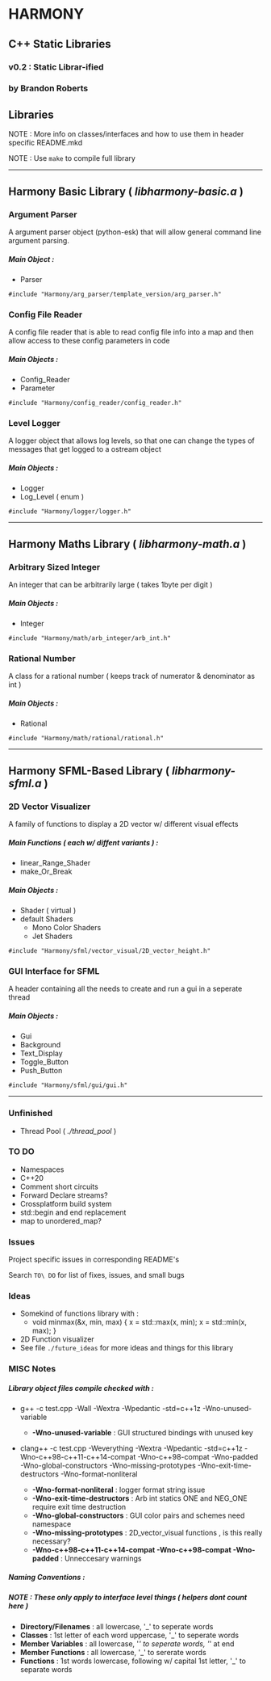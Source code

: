 # HARMONY
## C++ Static Libraries
### v0.2 : Static Librar-ified
### by Brandon Roberts


## **Libraries**

NOTE : More info on classes/interfaces and how to use them in header specific README.mkd

NOTE : Use `make` to compile full library

---

## Harmony Basic Library ( *libharmony-basic.a* )


### Argument Parser
A argument parser object (python-esk) that will allow general command line argument parsing.

##### Main Object :
* Parser

`#include "Harmony/arg_parser/template_version/arg_parser.h"`


### Config File Reader
A config file reader that is able to read config file info into a map and then allow access to these config parameters in code

##### Main Objects :
* Config_Reader
* Parameter

`#include "Harmony/config_reader/config_reader.h"`


### Level Logger
A logger object that allows log levels, so that one can change the types of messages that get logged to a ostream object

##### Main Objects :
* Logger
* Log_Level ( enum )

`#include "Harmony/logger/logger.h"`


---

## Harmony Maths Library ( *libharmony-math.a* ) 

### Arbitrary Sized Integer
An integer that can be arbitrarily large ( takes 1byte per digit )

##### Main Objects :
* Integer


`#include "Harmony/math/arb_integer/arb_int.h"`

### Rational Number
A class for a rational number ( keeps track of numerator & denominator as int )

##### Main Objects :
* Rational

`#include "Harmony/math/rational/rational.h"`


---

## Harmony SFML-Based Library ( *libharmony-sfml.a* )

### 2D Vector Visualizer
A family of functions to display a 2D vector w/ different visual effects

##### Main Functions ( each w/ diffent variants ) :
* linear\_Range\_Shader
* make\_Or\_Break

##### Main Objects :
* Shader ( virtual )
* default Shaders
  * Mono Color Shaders
  * Jet Shaders

`#include "Harmony/sfml/vector_visual/2D_vector_height.h"`


### GUI Interface for SFML
A header containing all the needs to create and run a gui in a seperate thread

##### Main Objects :
* Gui
* Background
* Text_Display
* Toggle_Button
* Push_Button
  
`#include "Harmony/sfml/gui/gui.h"`

---

### Unfinished
* Thread Pool ( *./thread_pool* )


### TO DO
* Namespaces
* C++20
* Comment short circuits
* Forward Declare streams?
* Crossplatform build system
* std::begin and end replacement
* map to unordered_map?


### Issues
Project specific issues in corresponding README's

Search `TO\ DO` for list of fixes, issues, and small bugs


### Ideas
* Somekind of functions library with :
  * void minmax(&x, min, max) { x = std::max(x, min); x = std::min(x, max); }
* 2D Function visualizer
* See file `./future_ideas` for more ideas and things for this library

### MISC Notes
##### Library object files compile checked with :
* g++ -c test.cpp -Wall -Wextra -Wpedantic -std=c++1z -Wno-unused-variable
  * **-Wno-unused-variable** : GUI structured bindings with unused key

* clang++ -c test.cpp -Weverything -Wextra -Wpedantic -std=c++1z -Wno-c++98-c++11-c++14-compat -Wno-c++98-compat -Wno-padded -Wno-global-constructors -Wno-missing-prototypes -Wno-exit-time-destructors -Wno-format-nonliteral
  * **-Wno-format-nonliteral** : logger format string issue
  * **-Wno-exit-time-destructors** : Arb int statics ONE and NEG_ONE require exit time destruction
  * **-Wno-global-constructors** : GUI color pairs and schemes need namespace
  * **-Wno-missing-prototypes** : 2D\_vector\_visual functions , is this really necessary?
  * **-Wno-c++98-c++11-c++14-compat -Wno-c++98-compat -Wno-padded** : Unneccesary warnings

##### Naming Conventions :
##### *NOTE : These only apply to interface level things ( helpers dont count here )*
* **Directory/Filenames** : all lowercase, '_' to seperate words
* **Classes** : 1st letter of each word uppercase, '_' to seperate words
* **Member Variables** : all lowercase, '_' to seperate words, '_' at end
* **Member Functions** : all lowercase, '_' to sererate words
* **Functions** : 1st words lowercase, following w/ capital 1st letter, '_' to separate words
